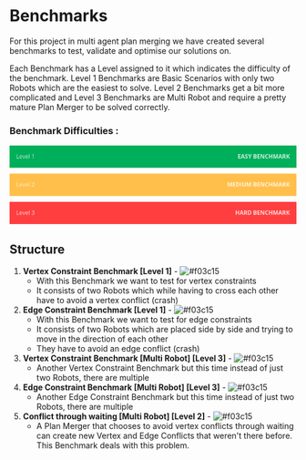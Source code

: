 # Benchmarks

For this project in multi agent plan merging we have created several benchmarks to test, validate and optimise our solutions on.

Each Benchmark has a Level assigned to it which indicates the difficulty of the benchmark. Level 1 Benchmarks are Basic Scenarios with only two Robots which are the easiest to solve. Level 2 Benchmarks get a bit more complicated and Level 3 Benchmarks are Multi Robot and require a pretty mature Plan Merger to be solved correctly.

### Benchmark Difficulties :

![Difficulties : Easy, Medium, Hard](diffs.png "Difficulties") 



## Structure

1. **Vertex Constraint Benchmark [Level 1]** - ![#f03c15](https://via.placeholder.com/15/4CAF50/000000?text=+)
   + With this Benchmark we want to test for vertex constraints
   + It consists of two Robots which while having to cross each other have to avoid a vertex conflict (crash)
2. **Edge Constraint Benchmark [Level 1]** - ![#f03c15](https://via.placeholder.com/15/4CAF50/000000?text=+)
   + With this Benchmark we want to test for edge constraints
   + It consists of two Robots which are placed side by side and trying to move in the direction of each other
   + They have to avoid an edge conflict (crash)
3. **Vertex Constraint Benchmark [Multi Robot] [Level 3]** - ![#f03c15](https://via.placeholder.com/15/F44336/000000?text=+)
   + Another Vertex Constraint Benchmark but this time instead of just two Robots, there are multiple
4. **Edge Constraint Benchmark [Multi Robot] [Level 3]** - ![#f03c15](https://via.placeholder.com/15/F44336/000000?text=+)
   + Another Edge Constraint Benchmark but this time instead of just two Robots, there are multiple
5. **Conflict through waiting [Multi Robot] [Level 2]** - ![#f03c15](https://via.placeholder.com/15/FBC02D/000000?text=+)
   + A Plan Merger that chooses to avoid vertex conflicts through waiting can create new Vertex and Edge Conflicts that weren't there before. This Benchmark deals with this problem.

